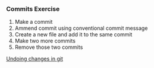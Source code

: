 ### Commits Exercise

1. Make a commit
2. Ammend commit using conventional commit message
3. Create a new file and add it to the same commit
4. Make two more commits
5. Remove those two commits

[Undoing changes in git](../docs/undoing-changes.md)
